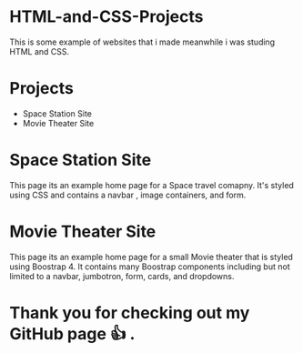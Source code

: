 # HTML-and-CSS-Projects
This is some example of websites that i made meanwhile i was studing HTML and CSS.
# Projects
* Space Station Site
* Movie Theater Site
# Space Station Site
This page its an example home page for a Space travel comapny. It's styled using CSS and contains a navbar , image containers, and form.
# Movie Theater Site
This page its an example home page for a small Movie theater that is styled using Boostrap 4. It contains many Boostrap components including but not limited to a navbar, jumbotron, form, cards, and dropdowns.
# Thank you for checking out my GitHub page 👍 .
